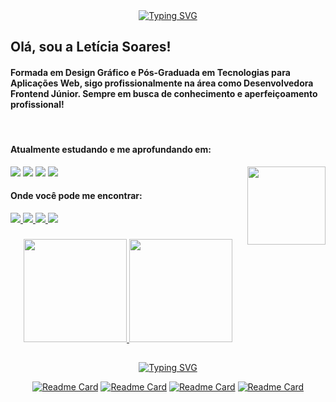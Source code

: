 <div align="center">
<a href="https://git.io/typing-svg"><img src="https://readme-typing-svg.demolab.com?font=Zilla+Slab&size=40&pause=1000&color=A67FD4&width=565&height=60&lines=Desenvolvedora+Frontend+J%C3%BAnior" alt="Typing SVG" /></a>
</div>


## Olá, sou a Letícia Soares! 

#### Formada em Design Gráfico e Pós-Graduada em Tecnologias para Aplicações Web, sigo profissionalmente na área como Desenvolvedora Frontend Júnior. Sempre em busca de conhecimento e aperfeiçoamento profissional!



<div align="left" style="display: inline_block"><br> 
 
  <h4>Atualmente estudando e me aprofundando em: </h4>
  
  <img align="right" width="125" src="https://i.imgur.com/dEKXsWO.png">
  
  <img src="https://img.shields.io/badge/-HTML-db6040?style=for-the-badge&logo=html5&logoColor=white">
  <img src="https://img.shields.io/badge/-CSS-536fdd?style=for-the-badge&logo=css3&logoColor=white">
  <img src="https://img.shields.io/badge/-JavaScript-eee17f?style=for-the-badge&logo=javascript&logoColor=black">
  <img src="https://img.shields.io/badge/-React-7ad8f1?style=for-the-badge&logo=react&logoColor=black">
  
  
</div>  

<div align="left"> 
  <h4>Onde você pode me encontrar: </h4>
    
  <a href="https://www.linkedin.com/in/leticialist" target="_blank">
  <img src="https://img.shields.io/badge/-LinkedIn-a67fd4?style=for-the-badge&logo=linkedin&logoColor=white" target="_blank">
  </a> 
  
  <a href = "mailto:leticialist@gmail.com">
  <img src="https://img.shields.io/badge/-Email-a67fd4?style=for-the-badge&logo=gmail&logoColor=white" target="_blank">
  </a>  
  
  <a href="https://discordapp.com/users/286151221772025857" target="_blank">
  <img src="https://img.shields.io/badge/-Discord-a67fd4?logo=discord&logoColor=white&style=for-the-badge" target="_blank">
  </a>
 
 <a href="https://open.spotify.com/user/desabite?si=3c53cd74558a4c13" target="_blank">
  <img src="https://img.shields.io/badge/-Spotify-a67fd4?style=for-the-badge&logo=spotify&logoColor=white" target="_blank">
  </a>
  
</div>

###

<div align="center">  
 
  <a href="https://github.com/leticialist">
  
  <img height="165em" src="https://github-readme-stats.vercel.app/api?username=leticialist&show_icons=true&include_all_commits=true&count_private=true&title_color=a67fd4&bg_color=00000000&icon_color=a67fd4&text_color=7fdbca"/>
  
  <img height="165em" src="https://github-readme-stats.vercel.app/api/top-langs/?username=leticialist&&layout=compact&langs_count=6&title_color=a67fd4&bg_color=00000000&icon_color=a67fd4&text_color=7fdbca"/>
    
</div> 

##

<div align="center">
  <a href="https://git.io/typing-svg"><img src="https://readme-typing-svg.demolab.com?font=Zilla+Slab&weight=300&size=40&duration=3000&pause=10000000&color=A67FD4&width=340&height=60&lines=Principais+Projetos%3A" alt="Typing SVG" /></a>
  
[![Readme Card](https://github-readme-stats.vercel.app/api/pin/?username=leticialist&repo=projeto-pokedex&show_owner=true&title_color=a67fd4&bg_color=00000000&icon_color=a67fd4&text_color=7fdbca
)](https://github.com/leticialist/projeto-pokedex) 
 [![Readme Card](https://github-readme-stats.vercel.app/api/pin/?username=leticialist&repo=mini-portfolio&show_owner=true&title_color=a67fd4&bg_color=00000000&icon_color=a67fd4&text_color=7fdbca
)](https://github.com/leticialist/mini-portfolio)
 [![Readme Card](https://github-readme-stats.vercel.app/api/pin/?username=leticialist&repo=projeto-lista-tarefas&show_owner=true&title_color=a67fd4&bg_color=00000000&icon_color=a67fd4&text_color=7fdbca
)](https://github.com/leticialist/projeto-lista-tarefas)
 [![Readme Card](https://github-readme-stats.vercel.app/api/pin/?username=leticialist&repo=projeto-pretty-jewelry&show_owner=true&title_color=a67fd4&bg_color=00000000&icon_color=a67fd4&text_color=7fdbca
)](https://github.com/leticialist/projeto-pretty-jewelry)
    
</div>
